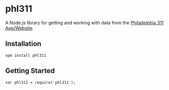 # phl311

A Node.js library for getting and working with data from the [Philadelphia 311 App/Website](http://www.publicstuff.com/pa/philadelphia-pa).

## Installation

    npm install phl311

## Getting Started

    var phl311 = require('phl311');